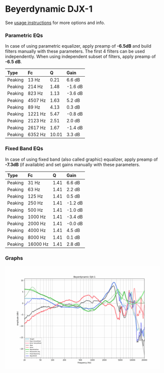 # Beyerdynamic DJX-1
See [usage instructions](https://github.com/jaakkopasanen/AutoEq#usage) for more options and info.

### Parametric EQs
In case of using parametric equalizer, apply preamp of **-6.5dB** and build filters manually
with these parameters. The first 4 filters can be used independently.
When using independent subset of filters, apply preamp of **-6.5 dB**.

| Type    | Fc      |     Q | Gain    |
|:--------|:--------|:------|:--------|
| Peaking | 13 Hz   |  0.21 | 6.6 dB  |
| Peaking | 214 Hz  |  1.48 | -1.6 dB |
| Peaking | 823 Hz  |  1.13 | -3.6 dB |
| Peaking | 4507 Hz |  1.63 | 5.2 dB  |
| Peaking | 89 Hz   |  4.13 | 0.3 dB  |
| Peaking | 1221 Hz |  5.47 | -0.8 dB |
| Peaking | 2123 Hz |  2.51 | 2.0 dB  |
| Peaking | 2617 Hz |  1.67 | -1.4 dB |
| Peaking | 6352 Hz | 10.01 | 3.3 dB  |

### Fixed Band EQs
In case of using fixed band (also called graphic) equalizer, apply preamp of **-7.3dB**
(if available) and set gains manually with these parameters.

| Type    | Fc       |    Q | Gain    |
|:--------|:---------|:-----|:--------|
| Peaking | 31 Hz    | 1.41 | 6.6 dB  |
| Peaking | 63 Hz    | 1.41 | 2.2 dB  |
| Peaking | 125 Hz   | 1.41 | 0.5 dB  |
| Peaking | 250 Hz   | 1.41 | -1.2 dB |
| Peaking | 500 Hz   | 1.41 | -1.0 dB |
| Peaking | 1000 Hz  | 1.41 | -3.4 dB |
| Peaking | 2000 Hz  | 1.41 | -0.0 dB |
| Peaking | 4000 Hz  | 1.41 | 4.5 dB  |
| Peaking | 8000 Hz  | 1.41 | 0.1 dB  |
| Peaking | 16000 Hz | 1.41 | 2.8 dB  |

### Graphs
![](./Beyerdynamic%20DJX-1.png)